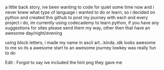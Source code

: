 a little back story, ive been wanting to code for quiet some time now and i never knew what type of language i wanted to do or learn, so i decided on python and created this github to post my journey with each and every project i do, im currently using codecademy to learn python, if you have any suggestions for sites please send them my way, other then that have an awesome day/night/evening

using block letters, i made my name in ascii art...kinda..idk looks awesome to me so its a awesome start to an awesome journey
lowkey was really fun to do

Edit : Forgot to say ive included the hint png they gave me
